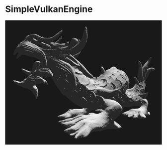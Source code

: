 # SimpleVulkanEngine

[<img src="https://raw.githubusercontent.com/azer89/SimpleVulkanEngine/main/Images/dragon.png">](https://raw.githubusercontent.com/azer89/SimpleVulkanEngine/main/Images/dragon.png)

